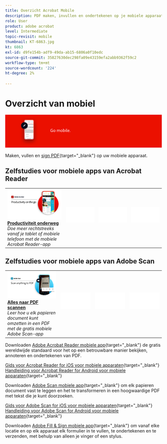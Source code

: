 ```yaml
---
title: Overzicht Acrobat Mobile
description: PDF maken, invullen en ondertekenen op je mobiele apparaat
role: User
product: adobe acrobat
level: Intermediate
topic-revisit: mobile
thumbnail: KT-6863.jpg
kt: 6863
exl-id: d9fe154b-adf9-49da-ab15-6806a0f10edc
source-git-commit: 35827630dec298fa09e43159efa2abb9362f59c2
workflow-type: tm+mt
source-wordcount: '224'
ht-degree: 2%

---
```


# Overzicht van mobiel

![Acrobat Mobile-afbeelding](../assets/Hero-Mobile.png)

Maken, vullen en [sign PDF](https://www.adobe.com/nl/acrobat/online/sign-pdf.html){target="_blank"}  op uw mobiele apparaat.

## Zelfstudies voor mobiele apps van Acrobat Reader

<table style="table-layout:fixed">
<tr>
  <td>
    <a href="../getting-started/productivity.md">
      <img alt="Productiviteit onderweg" src="../assets/Productivity_1280.png" />
    </a>
    <div>
     <a href="../getting-started/productivity.md"><strong>Productiviteit onderweg</strong></a>
    </div>
    <em>Doe meer rechtstreeks vanaf je tablet of mobiele telefoon met de mobiele Acrobat Reader-app</em>
    <br>
  </td>
  <td>
   <img alt="Spacer" src="../assets/Whitespacer.png" />
    <div>
    <br>
  </td>
  <td>
   <img alt="Spacer" src="../assets/Whitespacer.png" />
    <div>
    <br>
  </td>
   <td>
   <img alt="Spacer" src="../assets/Whitespacer.png" />
    <div>
    <br>
  </td>
</tr>
</table>

## Zelfstudies voor mobiele apps van Adobe Scan

<table style="table-layout:fixed">
<tr>
  <td>
    <a href="scan-mobile-app.md">
      <img alt="Alles naar PDF scannen" src="../assets/Scanmobile.png" />
    </a>
    <div>
     <a href="scan-mobile-app.md"><strong>Alles naar PDF scannen</strong></a>
    </div>
    <em>Leer hoe u elk papieren document kunt omzetten in een PDF met de gratis mobiele Adobe Scan-app</em>
    <br>
  </td>
  <td>
   <img alt="Spacer" src="../assets/Whitespacer.png" />
    <div>
    <br>
  </td>
  <td>
   <img alt="Spacer" src="../assets/Whitespacer.png" />
    <div>
    <br>
  </td>
   <td>
   <img alt="Spacer" src="../assets/Whitespacer.png" />
    <div>
    <br>
  </td>
</tr>
</table>

Downloaden [Adobe Acrobat Reader mobiele app](https://www.adobe.com/acrobat/mobile/acrobat-reader.html){target="_blank"} de gratis wereldwijde standaard voor het op een betrouwbare manier bekijken, annoteren en ondertekenen van PDF.

[Gids voor Acrobat Reader for iOS voor mobiele apparaten](https://www.adobe.com/devnet-docs/acrobat/ios/en/){target="_blank"}
[Handleiding voor Acrobat Reader for Android voor mobiele apparaten](https://www.adobe.com/devnet-docs/acrobat/android/en/){target="_blank"}

Downloaden [Adobe Scan mobiele app](https://www.adobe.com/acrobat/mobile/scanner-app.html){target="_blank"} om elk papieren document vast te leggen en het te transformeren in een hoogwaardige PDF met tekst die je kunt doorzoeken.

[Gids voor Adobe Scan for iOS voor mobiele apparaten](https://www.adobe.com/devnet-docs/adobescan/ios/en/){target="_blank"}
[Handleiding voor Adobe Scan for Android voor mobiele apparaten](https://www.adobe.com/devnet-docs/adobescan/android/en/){target="_blank"}

Downloaden [Adobe Fill &amp; Sign mobiele app](https://www.adobe.com/acrobat/mobile/fill-sign-pdfs.html){target="_blank"} om vanaf elke locatie en op elk apparaat elk formulier in te vullen, te ondertekenen en te verzenden, met behulp van alleen je vinger of een stylus.
